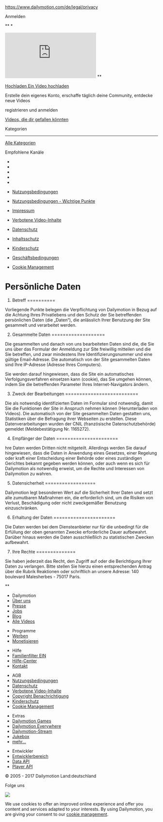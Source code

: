 https://www.dailymotion.com/de/legal/privacy

<span class="js-ajaxlink font-sm sign_in no_icon_loading" data-css-class="font-sm sign_in no_icon_loading " data-action="popup" data-target="" data-action-options="{&quot;popupAdditionalClass&quot;:&quot;signin_popup&quot;,&quot;noFooter&quot;:&quot;true&quot;}" data-href="/pageitem/authenticationContainer?request=/login?" data-event-location="header" data-event-feature="signinsignup">Anmelden</span>

**
\*

<a href="/" class="sd_header__logo" title="Startseite"><embed src="https://static1-ssl.dmcdn.net/images/header/logo.svg.vfe44cd7bde0eb7282" /></a>
**

<a href="/pageitem/authenticationContainer?request=/signin&amp;urlback=%2Fupload?" class="js-ajaxlink btn btn-sm sd_header__upload js-header-upload-button"><em></em> <span class="hidden-sm hidden-md hidden-xl">Hochladen</span> <span class="hidden-sm hidden-md hidden-lg">Ein Video hochladen</span></a>

Erstelle dein eigenes Konto, erschaffe täglich deine Community, entdecke neue Videos

<span class="js-ajaxlink btn btn-primary" data-css-class="btn btn-primary" data-action="popup" data-target="" data-action-options="{&quot;popupAdditionalClass&quot;:&quot;signin_popup&quot;,&quot;noFooter&quot;:&quot;true&quot;}" data-href="/pageitem/authenticationContainer?request=/login?" data-event-location="burger_menu" data-event-feature="signinsignup">registrieren und anmelden </span>

<a href="/de" class="link-on-hvr">Videos, die dir gefallen könnten</a>

Kategorien <span class="pull-start icon-arrow_down nav-icon"></span>

-   -   -   -   -   

<a href="/de/browse" class="link-on-hvr more-link">Alle Kategorien</a>

Empfohlene Kanäle <span class="pull-start icon-arrow_down nav-icon"></span>

-   

-   

-   

-   

-   

-   [Nutzungsbedingungen](/legal)
-   [Nutzungsbedingungen - Wichtige Punkte](/legal/keypoints)
-   [Impressum](/legal/infos)
-   [Verbotene Video-Inhalte](/legal/prohibited)
-   [Datenschutz](/legal/privacy)
-   [Inhaltsschutz](/legal/contentprotection)
-   [Kinderschutz](/legal/childprotection)
-   [Geschäftsbedingungen](/legal/termsofsales)
-   [Cookie Management](/legal/cookiemanagement)

Persönliche Daten
=================

1. Betreff
==========

Vorliegende Punkte belegen die Verpflichtung von Dailymotion in Bezug auf die Achtung Ihres Privatlebens und den Schutz der Sie betreffenden persönlichen Daten (die „Daten“), die anlässlich Ihrer Benutzung der Site gesammelt und verarbeitet werden.

2. Gesammelte Daten
===================

Die gesammelten und danach von uns bearbeiteten Daten sind die, die Sie uns über das Formular der Anmeldung zur Site freiwillig mitteilen und die Sie betreffen, und zwar mindestens Ihre Identifizierungsnummer und eine gültige Email-Adresse. Die automatisch von der Site gesammelten Daten sind Ihre IP-Adresse (Adresse Ihres Computers).

Sie werden darauf hingewiesen, dass die Site ein automatisches Verfolgungsverfahren einsetzen kann (cookie), das Sie umgehen können, indem Sie die betreffenden Parameter Ihres Internet-Navigators ändern.

3. Zweck der Bearbeitungen
==========================

Die als notwendig identifizierten Daten im Formular sind notwendig, damit Sie die Funktionen der Site in Anspruch nehmen können (Herunterladen von Videos). Die automatisch von der Site gesammelten Daten gestatten uns, Statistiken über die Befragung ihrer Webseiten zu erstellen. Diese Datenverarbeitungen wurden der CNIL (französische Datenschutzbehörde) gemeldet (Meldebestätigung Nr. 1165272).

4. Empfänger der Daten
======================

hre Daten werden Dritten nicht mitgeteilt. Allerdings werden Sie darauf hingewiesen, dass die Daten in Anwendung eines Gesetzes, einer Regelung oder kraft einer Entscheidung einer Behörde oder eines zuständigen Gerichtes bekannt gegeben werden können, oder auch wenn es sich für Dailymotion als notwendig erweist, um die Rechte und Interessen von Dailymotion zu wahren.

5. Datensicherheit
==================

Dailymotion legt besonderen Wert auf die Sicherheit Ihrer Daten und setzt alle zumutbaren Maßnahmen ein, die erforderlich sind, um die Risiken von Verlust, Beschädigung oder nicht zweckgemäßer Benutzung einzuschränken.

6. Erhaltung der Daten
======================

Die Daten werden bei dem Diensteanbieter nur für die unbedingt für die Erfüllung der oben genannten Zwecke erforderliche Dauer aufbewahrt. Darüber hinaus werden die Daten ausschließlich zu statistischen Zwecken aufbewahrt.

7. Ihre Rechte
==============

Sie haben jederzeit das Recht, den Zugriff auf oder die Berichtigung Ihrer Daten zu verlangen. Bitte stellen Sie hierzu einen entsprechenden Antrag über die Rubrik Reaktionen oder schriftlich an unsere Adresse: 140 boulevard Malesherbes - 75017 Paris.

**

-   Dailymotion
-   [Über uns](/de/about "Über uns")
-   [Presse](http://press.dailymotion.com "Presse")
-   [Jobs](http://jobs.dailymotion.com/en/home "Jobs")
-   [Blog](http://blog.dailymotion.com/en "Blog")
-   [Alle Videos](/archived/index.html "Alle Videos")

<!-- -->

-   Programme
-   [Werben](http://advertising.dailymotion.com/ "Werben")
-   [Monetisieren](/monetization "Monetisieren")

<!-- -->

-   Hilfe
-   <a href="#" class="js-family-filter-toggle" title="Familienfilter EIN">Familienfilter <span>EIN</span></a>
-   [Hilfe-Center](https://faq.dailymotion.com/hc/en-us "Hilfe-Center")
-   [Kontakt](https://faq.dailymotion.com/hc/en-us/requests/new? "Kontakt")

<!-- -->

-   AGB
-   [Nutzungsbedingungen](/legal/terms "Nutzungsbedingungen")
-   [Datenschutz](/legal/privacy "Datenschutz")
-   [Verbotene Video-Inhalte](/legal/prohibited "Verbotene Video-Inhalte")
-   [Copyright Benachrichtigung](/legal/copyright "Copyright Benachrichtigung")
-   [Kinderschutz](/legal/childprotection "Kinderschutz")
-   [Cookie Management](/legal/cookiemanagement "Cookie Management")

<!-- -->

-   Extras
-   [Dailymotion Games](http://games.dailymotion.com "Dailymotion Games")
-   [Dailymotion Everywhere](/de/everywhere "Dailymotion Everywhere")
-   [Dailymotion-Stream](/stream "Dailymotion-Stream")
-   [Jukebox](/de/extras/jukebox "Jukebox")
-   [mehr...](/de/extras "mehr...")

<!-- -->

-   Entwickler
-   [Entwicklerbereich](http://developer.dailymotion.com "Entwicklerbereich")
-   [Data API](http://developer.dailymotion.com/api "Data API")
-   [Player API](http://developer.dailymotion.com/player "Player API")

<span>© 2005 - 2017 Dailymotion</span> <span id="selected_locale" class="js-ajaxlink dmco_flag dmco_flag_de language_de" data-css-class="dmco_flag dmco_flag_de language_de" data-action="toggleOrUpdate" data-target=".sd_footer__flags" data-action-options="null" data-href="/controller/Shared_Footer_LocaleSelector?" title="Ändere deine Sprache"><span>Land:</span><span class="current_flag flag_de"></span><span>deutschland<span class="icon-arrow_down"></span></span></span>

<a href="http://www.instagram.com/dailymotion" class="icon-instagram" title="Instagram Dailymotion"></a><a href="http://www.facebook.com/dailymotion" class="icon-facebook" title="Facebook Dailymotion"></a> <a href="http://www.twitter.com/dailymotionde" class="icon-twitter" title="Twitter Dailymotion"></a> <a href="/rss/de" class="icon-rss" title="RSS Dailymotion"></a>
Folge uns

![](http://b.scorecardresearch.com/p?c1=2&c2=4000005&cv=2.0&cj=1)

We use cookies to offer an improved online experience and offer you content and services adapted to your interests.
By using Dailymotion, you are giving your consent to our [cookie management](/legal/cookiemanagement).

<a href="" class="cookie_policy__close icon icon-close2 js-cookie_policy_close"></a>
